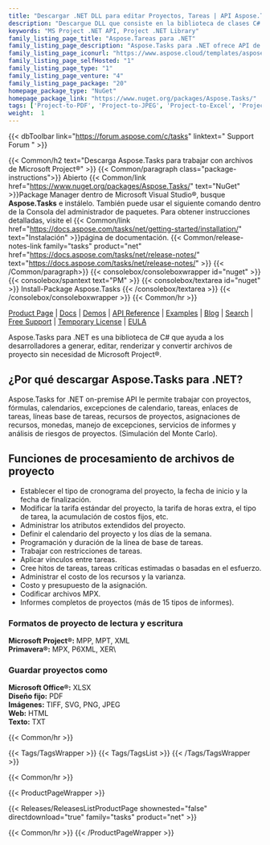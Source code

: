 ```yaml
---
title: "Descargar .NET DLL para editar Proyectos, Tareas | API Aspose.Tasks"
description: "Descargue DLL que consiste en la biblioteca de clases C# de Project Task Management para generar, editar y convertir archivos de MS Project® y Primavera® a través de la API local de .NET."
keywords: "MS Project .NET API, Project .NET Library"
family_listing_page_title: "Aspose.Tareas para .NET"
family_listing_page_description: "Aspose.Tasks para .NET ofrece API de administración de proyectos que permiten que las aplicaciones .NET no solo lean y manipulen documentos de Microsoft Project®, sino que también escriban documentos de Microsoft Project® en formatos MPP y XML, todo sin usar Microsoft Project®. Al igual que con todas las API de formato de archivo de Aspose, Aspose.Tasks para .NET funciona bien con todos los tipos de aplicaciones .NET, incluidos WinForms y Web Form."
family_listing_page_iconurl: "https://www.aspose.cloud/templates/aspose/App_Themes/V3/images/tasks/272x272/aspose_tasks-for-net-min.png"
family_listing_page_selfHosted: "1"
family_listing_page_type: "1"
family_listing_page_venture: "4"
family_listing_page_package: "20"
homepage_package_type: "NuGet"
homepage_package_link: "https://www.nuget.org/packages/Aspose.Tasks/"
tags: ['Project-to-PDF', 'Project-to-JPEG', 'Project-to-Excel', 'Project-to-SVG', 'Project-to-Text', 'Project-to-Format24BPPRGB', 'Project-to-TIFF', 'MPP-to-PDF', 'MPP-to-JPEG', 'MPP-to-XML', 'MPP-to-XLSX', 'MPP-to-CSV', 'MPP-to-SVG', 'MPP-to-HTML', 'MPP-to-TIFF']
weight:  1
---
```


{{< dbToolbar link="https://forum.aspose.com/c/tasks" linktext=" Support Forum " >}}

{{< Common/h2 text="Descarga Aspose.Tasks para trabajar con archivos de Microsoft Project®"  >}}
{{< Common/paragraph class="package-instructions">}}
Abierto
{{< Common/link href="https://www.nuget.org/packages/Aspose.Tasks/" text="NuGet"  >}}Package Manager dentro de Microsoft Visual Studio®, busque <b>Aspose.Tasks</b> e instálelo. También puede usar el siguiente comando dentro de la Consola del administrador de paquetes. Para obtener instrucciones detalladas, visite el
{{< Common/link href="https://docs.aspose.com/tasks/net/getting-started/installation/" text="Instalación"  >}}página de documentación.
{{< Common/release-notes-link family="tasks" product="net" href="https://docs.aspose.com/tasks/net/release-notes/" text="https://docs.aspose.com/tasks/net/release-notes/"  >}}
{{< /Common/paragraph>}}
{{< consolebox/consoleboxwrapper id="nuget" >}}
       {{< consolebox/spantext text="PM" >}}
       {{< consolebox/textarea id="nuget" >}} Install-Package Aspose.Tasks {{< /consolebox/textarea >}}
{{< /consolebox/consoleboxwrapper >}}
{{< Common/hr >}}

[Product Page](https://products.aspose.com/pdf/cpp/) | [Docs](https://docs.aspose.com/pdf/cpp/) | [Demos](https://products.aspose.app/pdf/family) | [API Reference](https://reference.aspose.com/pdf/cpp) | [Examples](https://github.com/aspose-pdf/Aspose.Pdf-for-C) | [Blog](https://blog.aspose.com/category/pdf/) | [Search](https://search.aspose.com/) | [Free Support](https://forum.aspose.com/c/pdf) | [Temporary License](https://purchase.aspose.com/temporary-license) | [EULA](https://about.aspose.com/legal/eula/)

Aspose.Tasks para .NET es una biblioteca de C# que ayuda a los desarrolladores a generar, editar, renderizar y convertir archivos de proyecto sin necesidad de Microsoft Project®.

## ¿Por qué descargar Aspose.Tasks para .NET?

Aspose.Tasks for .NET on-premise API le permite trabajar con proyectos, fórmulas, calendarios, excepciones de calendario, tareas, enlaces de tareas, líneas base de tareas, recursos de proyectos, asignaciones de recursos, monedas, manejo de excepciones, servicios de informes y análisis de riesgos de proyectos. (Simulación del Monte Carlo).

## Funciones de procesamiento de archivos de proyecto

- Establecer el tipo de cronograma del proyecto, la fecha de inicio y la fecha de finalización.
- Modificar la tarifa estándar del proyecto, la tarifa de horas extra, el tipo de tarea, la acumulación de costos fijos, etc.
- Administrar los atributos extendidos del proyecto.
- Definir el calendario del proyecto y los días de la semana.
- Programación y duración de la línea de base de tareas.
- Trabajar con restricciones de tareas.
- Aplicar vínculos entre tareas.
- Cree hitos de tareas, tareas críticas estimadas o basadas en el esfuerzo.
- Administrar el costo de los recursos y la varianza.
- Costo y presupuesto de la asignación.
- Codificar archivos MPX.
- Informes completos de proyectos (más de 15 tipos de informes).

### Formatos de proyecto de lectura y escritura

**Microsoft Project®:** MPP, MPT, XML\
**Primavera®:** MPX, P6XML, XER\

### Guardar proyectos como

**Microsoft Office®:** XLSX\
**Diseño fijo:** PDF\
**Imágenes:** TIFF, SVG, PNG, JPEG\
**Web:** HTML\
**Texto:** TXT

{{< Common/hr >}}

{{< Tags/TagsWrapper >}}
 {{< Tags/TagsList >}}
{{< /Tags/TagsWrapper >}}

{{< Common/hr >}}

{{< ProductPageWrapper >}}
<!-- ReleasesListProductPage-->
   {{< Releases/ReleasesListProductPage shownested="false"  directdownload="true" family="tasks" product="net" >}}
<!-- /ReleasesListProductPage-->
{{< Common/hr >}}
{{< /ProductPageWrapper >}}

